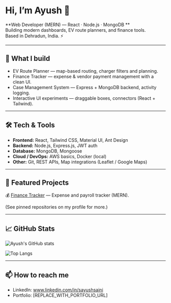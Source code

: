 <!-- Profile README for Ayush Saini -->
# Hi, I’m Ayush 👋

**Web Developer (MERN) — React · Node.js · MongoDB **  
Building modern dashboards, EV route planners, and finance tools.  
Based in Dehradun, India. ⚡

---

## 🔭 What I build
- EV Route Planner — map-based routing, charger filters and planning.  
- Finance Tracker — expense & vendor payment management with a clean UI.  
- Case Management System — Express + MongoDB backend, activity logging.  
- Interactive UI experiments — draggable boxes, connectors (React + Tailwind).

---

## 🛠 Tech & Tools
- **Frontend:** React, Tailwind CSS, Material UI, Ant Design  
- **Backend:** Node.js, Express.js, JWT auth  
- **Database:** MongoDB, Mongoose  
- **Cloud / DevOps:** AWS basics, Docker (local)  
- **Other:** Git, REST APIs, Map integrations (Leaflet / Google Maps)

---

## 📌 Featured Projects  
💰 [Finance Tracker](https://financeweb-mu.vercel.app) — Expense and payroll tracker (MERN).  


(See pinned repositories on my profile for more.)

---

## 📈 GitHub Stats
![Ayush's GitHub stats](https://github-readme-stats.vercel.app/api?username=ayush7143&show_icons=true&count_private=true&theme=default)

![Top Langs](https://github-readme-stats.vercel.app/api/top-langs/?username=ayush7143&layout=compact)

---

## 📫 How to reach me
- LinkedIn: www.linkedin.com/in/sayushsaini 
- Portfolio: [REPLACE_WITH_PORTFOLIO_URL]  


